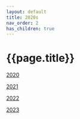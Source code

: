 ```yaml
---
layout: default
title: 2020s
nav_order: 2
has_children: true
---
```


# {{page.title}}

[2020](2020/)

[2021](2021/)

[2022](2022/)

[2023](2023/)
